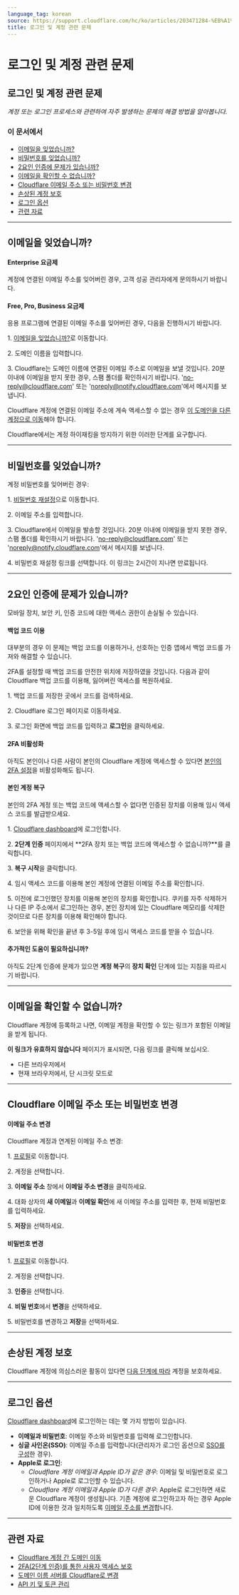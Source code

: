 ```yaml
---
language_tag: korean
source: https://support.cloudflare.com/hc/ko/articles/203471284-%EB%A1%9C%EA%B7%B8%EC%9D%B8-%EB%B0%8F-%EA%B3%84%EC%A0%95-%EA%B4%80%EB%A0%A8-%EB%AC%B8%EC%A0%9C
title: 로그인 및 계정 관련 문제
---
```


# 로그인 및 계정 관련 문제

## 로그인 및 계정 관련 문제

_계정 또는 로그인 프로세스와 관련하여 자주 발생하는 문제의 해결 방법을 알아봅니다._

### 이 문서에서

-   [이메일을 잊었습니까?](https://support.cloudflare.com/hc/ko/articles/203471284-%EB%A1%9C%EA%B7%B8%EC%9D%B8-%EB%B0%8F-%EA%B3%84%EC%A0%95-%EA%B4%80%EB%A0%A8-%EB%AC%B8%EC%A0%9C#12345681)
-   [비밀번호를 잊었습니까?](https://support.cloudflare.com/hc/ko/articles/203471284-%EB%A1%9C%EA%B7%B8%EC%9D%B8-%EB%B0%8F-%EA%B3%84%EC%A0%95-%EA%B4%80%EB%A0%A8-%EB%AC%B8%EC%A0%9C#h_7DsK7U7GTWjirWEdSkpkAz)
-   [2요인 인증에 문제가 있습니까?](https://support.cloudflare.com/hc/ko/articles/203471284-%EB%A1%9C%EA%B7%B8%EC%9D%B8-%EB%B0%8F-%EA%B3%84%EC%A0%95-%EA%B4%80%EB%A0%A8-%EB%AC%B8%EC%A0%9C#12345683)
-   [이메일을 확인할 수 없습니까?](https://support.cloudflare.com/hc/ko/articles/203471284-%EB%A1%9C%EA%B7%B8%EC%9D%B8-%EB%B0%8F-%EA%B3%84%EC%A0%95-%EA%B4%80%EB%A0%A8-%EB%AC%B8%EC%A0%9C#h_1l0KGygoBX9QYjNrhAcHjg)
-   [Cloudflare 이메일 주소 또는 비밀번호 변경](https://support.cloudflare.com/hc/ko/articles/203471284-%EB%A1%9C%EA%B7%B8%EC%9D%B8-%EB%B0%8F-%EA%B3%84%EC%A0%95-%EA%B4%80%EB%A0%A8-%EB%AC%B8%EC%A0%9C#12345679)
-   [손상된 계정 보호](https://support.cloudflare.com/hc/ko/articles/203471284-%EB%A1%9C%EA%B7%B8%EC%9D%B8-%EB%B0%8F-%EA%B3%84%EC%A0%95-%EA%B4%80%EB%A0%A8-%EB%AC%B8%EC%A0%9C#16t62KGvSiWyCRlPXnxKg0)
-   [로그인 옵션](https://support.cloudflare.com/hc/ko/articles/203471284-%EB%A1%9C%EA%B7%B8%EC%9D%B8-%EB%B0%8F-%EA%B3%84%EC%A0%95-%EA%B4%80%EB%A0%A8-%EB%AC%B8%EC%A0%9C#h_6GmLi4bRtURHWYEKawRX0q)
-   [관련 자료](https://support.cloudflare.com/hc/ko/articles/203471284-%EB%A1%9C%EA%B7%B8%EC%9D%B8-%EB%B0%8F-%EA%B3%84%EC%A0%95-%EA%B4%80%EB%A0%A8-%EB%AC%B8%EC%A0%9C#12345682)

___

## 이메일을 잊었습니까?

#### **Enterprise 요금제**

계정에 연결된 이메일 주소를 잊어버린 경우, 고객 성공 관리자에게 문의하시기 바랍니다.

#### **Free, Pro, Business 요금제**

응용 프로그램에 연결된 이메일 주소를 잊어버린 경우, 다음을 진행하시기 바랍니다.

1\. [](http://dash.cloudflare.com/forgot-email)[이메일을 잊었습니까?](https://dash.cloudflare.com/forgot-email)로 이동합니다.

2\. 도메인 이름을 입력합니다.

3\. Cloudflare는 도메인 이름에 연결된 이메일 주소로 이메일을 보낼 것입니다. 20분 이내에 이메일을 받지 못한 경우, 스팸 폴더를 확인하시기 바랍니다. 'no-reply@cloudflare.com' 또는 'noreply@notify.cloudflare.com'에서 메시지를 보냅니다.

Cloudflare 계정에 연결된 이메일 주소에 계속 액세스할 수 없는 경우 [이 도메인을 다른 계정으로 이동](https://support.cloudflare.com/hc/articles/204615358)해야 합니다.

Cloudflare에서는 계정 하이재킹을 방지하기 위한 이러한 단계를 요구합니다.

___

## 비밀번호를 잊었습니까?

계정 비밀번호를 잊어버린 경우:

1\. [](http://dash.cloudflare.com/forgot-email)[비밀번호 재설정](https://dash.cloudflare.com/password-reset)으로 이동합니다.

2\. 이메일 주소를 입력합니다.

3\. Cloudflare에서 이메일을 발송할 것입니다. 20분 이내에 이메일을 받지 못한 경우, 스팸 폴더를 확인하시기 바랍니다. 'no-reply@cloudflare.com' 또는 'noreply@notify.cloudflare.com'에서 메시지를 보냅니다.

4\. 비밀번호 재설정 링크를 선택합니다. 이 링크는 2시간이 지나면 만료됩니다.

___

## 2요인 인증에 문제가 있습니까?

모바일 장치, 보안 키, 인증 코드에 대한 액세스 권한이 손실될 수 있습니다.

#### **백업 코드 이용**

대부분의 경우 이 문제는 백업 코드를 이용하거나, 선호하는 인증 앱에서 백업 코드를 가져와 해결할 수 있습니다.

2FA를 설정할 때 백업 코드를 안전한 위치에 저장하였을 것입니다. 다음과 같이 Cloudflare 백업 코드를 이용해, 잃어버린 액세스를 복원하세요.

1\. 백업 코드를 저장한 곳에서 코드를 검색하세요.

2\. Cloudflare 로그인 페이지로 이동하세요.

3\. 로그인 화면에 백업 코드를 입력하고 **로그인**을 클릭하세요.

#### **2FA 비활성화**

아직도 본인이나 다른 사람이 본인의 Cloudflare 계정에 액세스할 수 있다면 [본인의 2FA 설정](https://dash.cloudflare.com/?to=/:account/members)을 비활성화해도 됩니다.

#### **본인 계정 복구**

본인의 2FA 계정 또는 백업 코드에 액세스할 수 없다면 인증된 장치를 이용해 임시 액세스 코드를 발급받으세요.

1\. [Cloudflare dashboard](https://dash.cloudflare.com/login)에 로그인합니다.

2\. **2단계 인증** 페이지에서 **2FA 장치 또는 백업 코드에 액세스할 수 없습니까?**를 클릭합니다.

3\. **복구 시작**을 클릭합니다.

4\. 임시 액세스 코드를 이용해 본인 계정에 연결된 이메일 주소를 확인합니다.

5\. 이전에 로그인했던 장치를 이용해 본인의 장치를 확인합니다. 쿠키를 자주 삭제하거나 다른 IP 주소에서 로그인하는 경우, 본인 장치에 있는 Cloudflare 메모리를 삭제한 것이므로 다른 장치를 이용해 확인해야 합니다.

6\. 보안을 위해 확인을 끝낸 후 3-5일 후에 임시 액세스 코드를 받을 수 있습니다.

#### **추가적인 도움이 필요하십니까?**

아직도 2단계 인증에 문제가 있으면 **계정 복구**의 **장치 확인** 단계에 있는 지침을 따르시기 바랍니다.

___

## 이메일을 확인할 수 없습니까?

Cloudflare 계정에 등록하고 나면, 이메일 계정을 확인할 수 있는 링크가 포함된 이메일을 받게 됩니다.

**이 링크가 유효하지 않습니다** 페이지가 표시되면, 다음 링크를 클릭해 보십시오.

-   다른 브라우저에서
-   현재 브라우저에서, 단 시크릿 모드로

___

## Cloudflare 이메일 주소 또는 비밀번호 변경

#### **이메일 주소 변경**

Cloudflare 계정과 연계된 이메일 주소 변경:

1\. [프로필](https://dash.cloudflare.com/?to=/:account/profile)로 이동합니다.

2\. 계정을 선택합니다.

3\. **이메일 주소** 창에서 **이메일 주소 변경**을 클릭하세요.

4\. 대화 상자의 **새 이메일**과 **이메일 확인**에 새 이메일 주소를 입력한 후, 현재 비밀번호를 입력하세요.

5\. **저장**을 선택하세요.

#### **비밀번호 변경**

1\. [프로필](https://dash.cloudflare.com/?to=/:account/profile)로 이동합니다.

2\. 계정을 선택합니다.

3\. **인증**을 선택합니다.

4\. **비밀 번호**에서 **변경**을 선택하세요.

5\. 비밀번호를 변경하고 **저장**을 선택하세요.

___

## 손상된 계정 보호

Cloudflare 계정에 의심스러운 활동이 있다면 [다음 단계에 따라](https://developers.cloudflare.com/fundamentals/get-started/basic-tasks/account-security/securing-a-compromised-account/) 계정을 보호하세요.

___

## 로그인 옵션

[Cloudflare dashboard](https://dash.cloudflare.com/login)에 로그인하는 데는 몇 가지 방법이 있습니다.

-   **이메일과 비밀번호**: 이메일 주소와 비밀번호를 입력해 로그인합니다.
-   **싱글 사인온(SSO)**: 이메일 주소를 입력합니다(관리자가 로그인 옵션으로 [SSO를 구성](https://developers.cloudflare.com/cloudflare-one/applications/configure-apps/dash-sso-apps/)한 경우).
-   **Apple로 로그인**:
    -   _Cloudflare 계정 이메일과 Apple ID가 같은 경우_: 이메일 및 비밀번호로 로그인하거나 Apple로 로그인할 수 있습니다.
    -   _Cloudflare 계정 이메일과 Apple ID가 다른 경우_: Apple로 로그인하면 새로운 Cloudflare 계정이 생성됩니다. 기존 계정에 로그인하고자 하는 경우 Apple ID에 이용한 것과 일치하도록 [이메일 주소를 변경](https://support.cloudflare.com/hc/ko/articles/203471284-%EB%A1%9C%EA%B7%B8%EC%9D%B8-%EB%B0%8F-%EA%B3%84%EC%A0%95-%EA%B4%80%EB%A0%A8-%EB%AC%B8%EC%A0%9C#12345679)합니다.

___

## 관련 자료

-   [Cloudflare 계정 간 도메인 이동](https://support.cloudflare.com/hc/articles/204615358)
-   [2FA(2단계 인증)를 통한 사용자 액세스 보호](https://support.cloudflare.com/hc/articles/200167906)
-   [도메인 이름 서버를 Cloudflare로 변경](https://support.cloudflare.com/hc/articles/205195708)
-   [API 키 및 토큰 관리](https://support.cloudflare.com/hc/articles/200167836)
